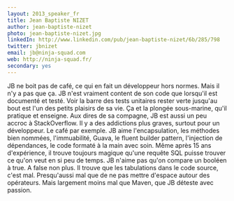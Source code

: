 ```yaml
---
layout: 2013_speaker_fr
title: Jean Baptiste NIZET
author: jean-baptiste-nizet
photo: jean-baptiste-nizet.jpg
linkedIn: http://www.linkedin.com/pub/jean-baptiste-nizet/6b/285/798
twitter: jbnizet
email: jb@ninja-squad.com
web: http://ninja-squad.fr/
secondary: yes
---
```


JB ne boit pas de café, ce qui en fait un développeur hors normes. Mais il n'y a pas que ça. JB n'est vraiment content de son code que lorsqu'il est documenté et testé. Voir la barre des tests unitaires rester verte jusqu'au bout est l'un des petits plaisirs de sa vie. Ça et la plongée sous-marine, qu'il pratique et enseigne.
Aux dires de sa compagne, JB est aussi un peu accroc à StackOverflow. Il y a des addictions plus graves, surtout pour un développeur. Le café par exemple.
JB aime l'encapsulation, les méthodes bien nommées, l'immuabilité, Guava, le fluent builder pattern, l'injection de dépendances, le code formaté à la main avec soin. Même après 15 ans d'expérience, il trouve toujours magique qu'une requête SQL puisse trouver ce qu'on veut en si peu de temps.
JB n'aime pas qu'on compare un booléen à true. A false non plus. Il trouve que les tabulations dans le code source, c'est mal. Presqu'aussi mal que de ne pas mettre d'espace autour des opérateurs. Mais largement moins mal que Maven, que JB déteste avec passion.